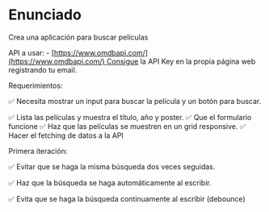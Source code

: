 # Enunciado

[](https://github.com/midudev/aprendiendo-react/tree/master/projects/05-react-buscador-peliculas#enunciado)

Crea una aplicación para buscar películas

API a usar: - [https://www.omdbapi.com/](https://www.omdbapi.com/) Consigue la API Key en la propia página web registrando tu email.

Requerimientos:

✅ Necesita mostrar un input para buscar la película y un botón para buscar.

✅ Lista las películas y muestra el título, año y poster.
✅ Que el formulario funcione
✅ Haz que las películas se muestren en un grid responsive.
✅ Hacer el fetching de datos a la API

Primera iteración:

✅ Evitar que se haga la misma búsqueda dos veces seguidas.

✅ Haz que la búsqueda se haga automáticamente al escribir.

✅ Evita que se haga la búsqueda continuamente al escribir (debounce)

